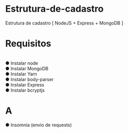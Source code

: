 # Estrutura-de-cadastro
Estrutura de cadastro [ NodeJS + Express + MongoDB ]
<br>
# Requisitos
<br>
● Instalar node<br>
● Instalar MongoDB<br>
● Instalar Yarn<br>
● Instalar body-parser<br>
● Instalar Express<br>
● Instalar bcryptjs<br>

# A

● Insomnia (envio de requests)
